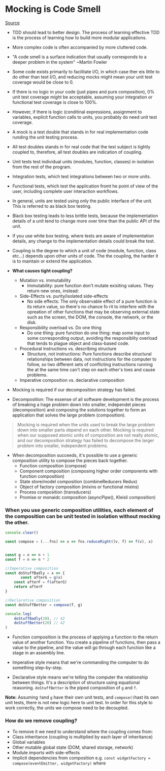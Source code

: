 # Mocking is Code Smell

[Source](https://medium.com/javascript-scene/mocking-is-a-code-smell-944a70c90a6a)

* TDD should lead to better design. The process of learning effective TDD is the process of learning how to build more modular applications.

* More complex code is often accompanied by more cluttered code. 

* "A code smell is a surface indication that usually corresponds to a deeper problem in the system" ~Martin Fowler

* Some code exists primarily to facilitate I/O, in which case ther eis little to do other than test I/O, and reducing mocks might mean your unit test coverage would be close to 0.

* If there is no logic in your code (just pipes and pure composition), 0% unit test coverage might be acceptable, assuming your integration or functional test coverage is close to 100%.

* However, if there is logic (conditinal expressions, assignment to variables, explicit function calls to units, you probably do need unit test coverage.

* A mock is a test double that stands in for real implementation code runding the unit testing process.

* All test doubles stands in for real code that the test subject is tightly coupled to, therefore, all test doubles are indication of coupling.

* Unit tests test individual units (modules, function, classes) in isolation from the rest of the program.

* Integration tests, which test integrations between two or more units.

* Functional tests, which test the application fromt he point of view of the user, including complete user interaction workflows.

* In general, units are tested using only the public interface of the unit. This is referred to as black box testing.

* Black box testing leads to less brittle tests, because the implementation details of a unit tend to change more over time than the public API of the unit.

* If you use white box testing, where tests are aware of implementation details, any change to the implementation details could break the test.

* Coupling is the degree to which a unit of code (module, function, class etc...) depends upon other units of code. The the coupling, the harder it is to maintain or extend the application.

* **What causes tight coupling?**
  * Mutation vs. immutability
    - Immutability: pure function don't mutate exisiting values. They return new ones, instead:
  * Side-Effects vs. purity/isolated side-effects
    - No side effects: The only observable effect of a pure function is its return value, so there's no chance fo rit to interfere with the opreation of other functions that may be observing external state such as the screen, the DOM, the console, the network, or the disk.
  * Responsibility overload vs. Do one thing
    - Do one thing: pure function do one thing: map some input to some corresponding output, avoiding the responsiblity overload that tends to plague object and class-based code.
  * Procedural instructions vs. describing structure
    - Structure, not instructions: Pure functions describe structural relationships between data, not instructions for the computer to follow, so two different sets of conflicting instructions running the at the same time can't step on each other's toes and cause problems.
  * Imperative composition vs. declarative composition

* Mocking is required if our decomposition strategy has failed.

* Decomposition: The essense of all software development is the process of breaking a lrage problem down into smaller, independet pieces (decomposition) and composing the solutions together to form an application that solves the large problem (composition).

> Mocking is required when the units used to break the large problem down into smaller parts depend on each other. Mocking is required when our supposed atomic units of composition are not really atomic, and our decomposition strategy has failed to decompose the larger problem into smaller, independent problems. 

* When decomposition succeeds, it's possible to use a generic composition utility to compose the pieces back together.
  * Function composition (compose)
  * Component composition (composing higher order components with function composition)
  * State store/model composition (combineReducers Redux)
  * Object of factory composition (mixins or functional mixins)
  * Process composition (transducers)
  * Promise or monaidc composition (asyncPipe(), Kleisli composition)
  
### When you use generic composition utilities, each element of the composition can be unit tested in isolation without mocking the other.

```js
console.clear()

const compose = (...fns) => x => fns.reduceRight((v, f) => f(v), x)


const g = n => n + 1
const f = n => n * 2

//Imperative composition
const doStuffBadly = x => {
	   const afterG = g(x)
    const afterF = f(afterG)
    return afterF
}

//Declarative composition
const doStuffBetter = compose(f, g)

console.log(
	doStuffBadly(20), // 42
  	doStuffBetter(20) // 42
)
```

* Function composition is the process of applying a function to the return value of another function. You create a pipeline of functions, then pass a value to the pipeline, and the value will go through each function like a stage in an assembly line.

* Imperative style means that we're commanding the computer to do something step-by-step.

* Declarative style means we're telling the computer the relationship between things. It's a description of structure using equational reasoning. `doStuffBetter` is the piped composition of `g` and `f`. 

**Note:** Assuming `f`and `g` have their own unit tests, and `compose()`hast its own unit tests, there is not new logic here to unit test. In order for this style to work correctly, the units we compose need to be decoupled.

### How do we remove coupling?

* To remove it we need to understand where the coupling comes from:
 * Class inheritance (coupling is multiplied by each layer of inheritance)
 * Global variables
 * Other mutable global state (DOM, shared storage, network)
 * Module imports with side-effects
 * Implicit dependencies from composition e.g. `const widgetFactory = compose(eventEmitter, widgetFactory)` where 
